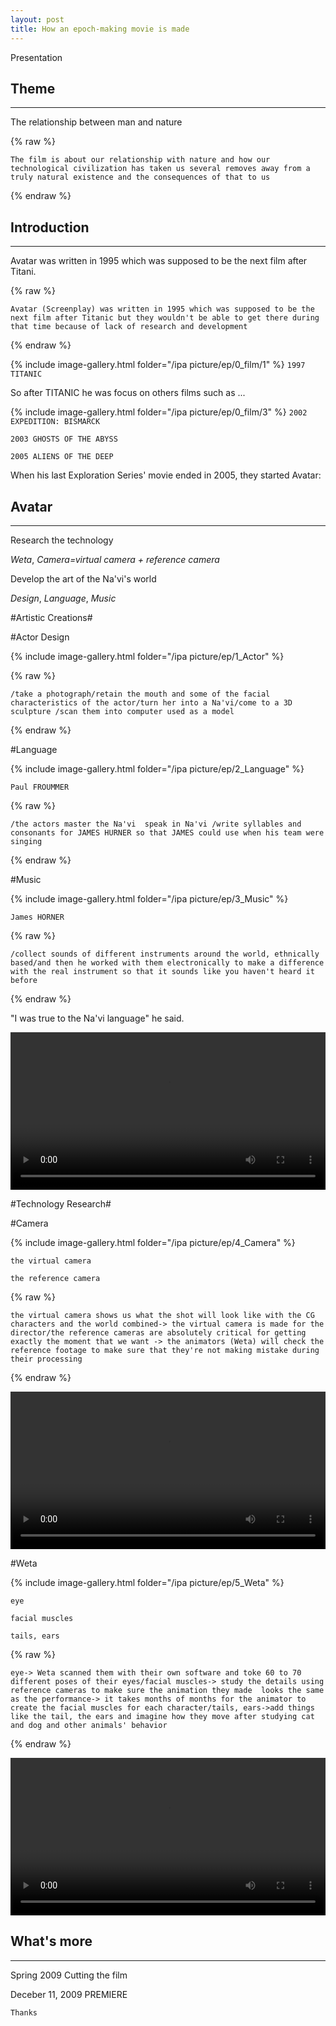 ```yaml
---
layout: post
title: How an epoch-making movie is made
---
```


Presentation 

## Theme ##
----

The relationship between man and nature

{% raw %}
```liquid
The film is about our relationship with nature and how our technological civilization has taken us several removes away from a truly natural existence and the consequences of that to us
```
{% endraw %}

## Introduction ##
----

Avatar was written in 1995 which was supposed to be the next film after Titani.

{% raw %}
```liquid
Avatar (Screenplay) was written in 1995 which was supposed to be the next film after Titanic but they wouldn't be able to get there during that time because of lack of research and development
```
{% endraw %}

{% include image-gallery.html folder="/ipa picture/ep/0_film/1" %}
`1997 TITANIC`

So after TITANIC he was focus on others films such as ...

{% include image-gallery.html folder="/ipa picture/ep/0_film/3" %}
`2002 EXPEDITION: BISMARCK`

`2003 GHOSTS OF THE ABYSS`

`2005 ALIENS OF THE DEEP`

When his last Exploration Series' movie ended in 2005, they started  Avatar:

## Avatar ##
----

Research the technology

_Weta_, _Camera=virtual camera + reference camera_

Develop the art of the Na'vi's world

_Design_, _Language_, _Music_

#Artistic Creations#

#Actor Design

{% include image-gallery.html folder="/ipa picture/ep/1_Actor" %}

{% raw %}
```liquid
/take a photograph/retain the mouth and some of the facial characteristics of the actor/turn her into a Na'vi/come to a 3D sculpture /scan them into computer used as a model
```
{% endraw %}

#Language

{% include image-gallery.html folder="/ipa picture/ep/2_Language" %}

`Paul FROUMMER`

{% raw %}
```liquid
/the actors master the Na'vi  speak in Na'vi /write syllables and consonants for JAMES HURNER so that JAMES could use when his team were singing
```
{% endraw %}

#Music

{% include image-gallery.html folder="/ipa picture/ep/3_Music" %}

`James HORNER`

{% raw %}
```liquid
/collect sounds of different instruments around the world, ethnically based/and then he worked with them electronically to make a difference with the real instrument so that it sounds like you haven't heard it before
```
{% endraw %}

"I was true to the Na'vi language" he said.

<video width="100%" height="auto" controls>
<source src="https://raw.githubusercontent.com/startadaywithasmile/startadaywithasmile.github.io/master/ipa%20picture/ep/3_Music/music.mp4">
</video>

#Technology Research#

#Camera

{% include image-gallery.html folder="/ipa picture/ep/4_Camera" %}

`the virtual camera` 

`the reference camera`

{% raw %}
```liquid
the virtual camera shows us what the shot will look like with the CG characters and the world combined-> the virtual camera is made for the director/the reference cameras are absolutely critical for getting exactly the moment that we want -> the animators (Weta) will check the reference footage to make sure that they're not making mistake during their processing
```
{% endraw %}

<video width="100%" height="auto" controls>
<source src="https://raw.githubusercontent.com/startadaywithasmile/startadaywithasmile.github.io/master/ipa%20picture/ep/4_Camera/cammera.mp4">
</video>

#Weta

{% include image-gallery.html folder="/ipa picture/ep/5_Weta" %}

`eye`

`facial muscles` 

`tails, ears` 

{% raw %}
```liquid
eye-> Weta scanned them with their own software and toke 60 to 70 different poses of their eyes/facial muscles-> study the details using reference cameras to make sure the animation they made  looks the same as the performance-> it takes months of months for the animator to create the facial muscles for each character/tails, ears->add things like the tail, the ears and imagine how they move after studying cat and dog and other animals' behavior 
```
{% endraw %}

<video width="100%" height="auto" controls>
<source src="https://raw.githubusercontent.com/startadaywithasmile/startadaywithasmile.github.io/master/ipa%20picture/ep/5_Weta/Weta.mp4">
</video>

## What's more ##
----

Spring 2009 Cutting the film

Deceber 11, 2009 PREMIERE

`Thanks`



